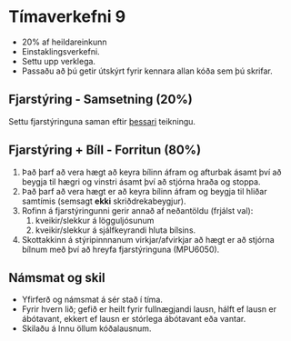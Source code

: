 # Tímaverkefni 9

- 20% af heildareinkunn
- Einstaklingsverkefni.
- Settu upp verklega.
- Passaðu að þú getir útskýrt fyrir kennara allan kóða sem þú skrifar.

## Fjarstýring - Samsetning (20%)

Settu fjarstýringuna saman eftir [þessari](https://github.com/VESM2VT/ESP32/blob/main/myndir/fjarstyring_h23.png) teikningu.

## Fjarstýring + Bíll - Forritun (80%)

1. Það þarf að vera hægt að keyra bílinn áfram og afturbak ásamt því að beygja til hægri og vinstri ásamt því að stjórna hraða og stoppa.
1. Það þarf að vera hægt er að keyra bílinn áfram og beygja til hliðar samtímis (semsagt **ekki** skriðdrekabeygjur).
1. Rofinn á fjarstýringunni gerir annað af neðantöldu (frjálst val):
   1.  kveikir/slekkur á lögguljósunum
   1.  kveikir/slekkur á sjálfkeyrandi hluta bílsins. 
1. Skottakkinn á stýripinnnanum virkjar/afvirkjar að hægt er að stjórna bílnum með því að hreyfa fjarstýringuna (MPU6050).

## Námsmat og skil
- Yfirferð og námsmat á sér stað í tíma. 
- Fyrir hvern lið; gefið er heilt fyrir fullnægjandi lausn, hálft ef lausn er ábótavant, ekkert ef lausn er stórlega ábótavant eða vantar. 
- Skilaðu á Innu öllum kóðalausnum.

